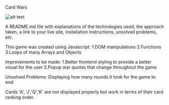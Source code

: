 Card Wars

![alt text](https://github.com/JfuseProductions/PerScholas-Projects/blob/main/Card%20Wars/Card-War%20IMG.png)


A README.md file with explanations of the technologies used, the approach taken, a link to your live site, installation instructions, unsolved problems, etc.

This game was created using Javascript:
1.DOM manipulations
2.Functions
3.Loops of many Arrays and Objects

Improvements to be made:
1.Better frontend styling to provide a better visual for the user
2.Popup war quotes that change throughout the game

Unsolved Problems:
Displaying how many rounds it took for the game to end

Cards 'A', 'J','Q','K' are not displayed properly but work in terms of their card ranking order.
